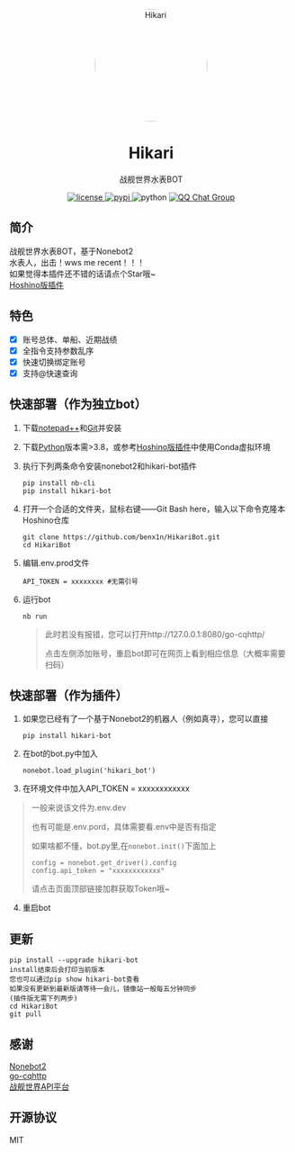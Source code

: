 <!-- markdownlint-disable MD033 MD041 -->
<p align="center">
  <a href="https://github.com/benx1n/HikariBot"><img src="https://s2.loli.net/2022/05/27/6lsND3dA5GxQjMg.png" alt="Hikari " style="width:200px; height:200px; border-radius:100%" ></a>
</p>

<div align="center">

# Hikari

<!-- prettier-ignore-start -->
<!-- markdownlint-disable-next-line MD036 -->
战舰世界水表BOT
<!-- prettier-ignore-end -->

</div>

<p align="center">
  <a href="https://github.com/benx1n/HikariBot">
    <img src="https://img.shields.io/github/license/benx1n/HikariBot" alt="license">
  </a>
  <a href="https://pypi.python.org/pypi/hikari-bot">
    <img src="https://img.shields.io/pypi/v/hikari-bot" alt="pypi">
  </a>
  <img src="https://img.shields.io/badge/python-3.8.0+-blue" alt="python">
  <a href="https://jq.qq.com/?_wv=1027&k=S2WcTKi5">
    <img src="https://img.shields.io/badge/QQ%E7%BE%A4-967546463-orange?style=flat-square" alt="QQ Chat Group">
  </a>
</p>

## 简介

战舰世界水表BOT，基于Nonebot2<br>
水表人，出击！wws me recent！！！<br>
如果觉得本插件还不错的话请点个Star哦~<br>
[Hoshino版插件](https://github.com/benx1n/wows-stats-bot)

## 特色

- [x] 账号总体、单船、近期战绩
- [x] 全指令支持参数乱序
- [x] 快速切换绑定账号
- [x] 支持@快速查询

## 快速部署（作为独立bot）
1. 下载[notepad++](https://notepad-plus-plus.org/downloads/)和[Git](https://git-scm.com/download/win)并安装

2. 下载[Python](https://www.python.org/downloads/windows/)版本需>3.8，或参考[Hoshino版插件](https://github.com/benx1n/wows-stats-bot)中使用Conda虚拟环境

2. 执行下列两条命令安装nonebot2和hikari-bot插件
    ```
    pip install nb-cli
    pip install hikari-bot
    ```
3. 打开一个合适的文件夹，鼠标右键——Git Bash here，输入以下命令克隆本Hoshino仓库
    ```
    git clone https://github.com/benx1n/HikariBot.git
    cd HikariBot
    ```
4. 编辑.env.prod文件
    ```
    API_TOKEN = xxxxxxxx #无需引号
    ```
4. 运行bot
    ```
    nb run
    ```
    >此时若没有报错，您可以打开http://127.0.0.1:8080/go-cqhttp/
    >
    >点击左侧添加账号，重启bot即可在网页上看到相应信息（大概率需要扫码）

## 快速部署（作为插件）
1. 如果您已经有了一个基于Nonebot2的机器人（例如真寻），您可以直接
    ```
    pip install hikari-bot
    ```
2. 在bot的bot.py中加入
    ```
    nonebot.load_plugin('hikari_bot')
    ```
3. 在环境文件中加入API_TOKEN = xxxxxxxxxxxx
>一般来说该文件为.env.dev
>
>也有可能是.env.pord，具体需要看.env中是否有指定
>
>如果啥都不懂，bot.py里,在`nonebot.init()`下面加上
>```
>config = nonebot.get_driver().config
>config.api_token = "xxxxxxxxxxxx"
>```
>请点击页面顶部链接加群获取Token哦~
>
4. 重启bot

## 更新

```
pip install --upgrade hikari-bot
install结束后会打印当前版本
您也可以通过pip show hikari-bot查看
如果没有更新到最新版请等待一会儿，镜像站一般每五分钟同步
(插件版无需下列两步)
cd HikariBot
git pull
```

## 感谢

[Nonebot2](https://github.com/nonebot/nonebot2)<br>
[go-cqhttp](https://github.com/Mrs4s/go-cqhttp)<br>
[战舰世界API平台](https://wows.linxun.link/)<br>

## 开源协议

MIT
